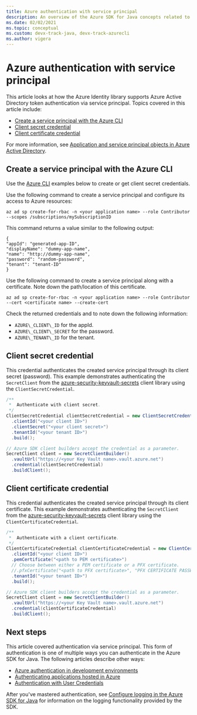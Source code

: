 ```yaml
---
title: Azure authentication with service principal
description: An overview of the Azure SDK for Java concepts related to authenticating applications via service principal
ms.date: 02/02/2021
ms.topic: conceptual
ms.custom: devx-track-java, devx-track-azurecli
ms.author: vigera
---
```


# Azure authentication with service principal

This article looks at how the Azure Identity library supports Azure Active Directory token authentication via service principal. Topics covered in this article include:

* [Create a service principal with the Azure CLI](#create-a-service-principal-with-the-azure-cli)
* [Client secret credential](#client-secret-credential)
* [Client certificate credential](#client-certificate-credential)

For more information, see [Application and service principal objects in Azure Active Directory](/azure/active-directory/develop/app-objects-and-service-principals).

## Create a service principal with the Azure CLI

Use the [Azure CLI][azure_cli] examples below to create or get client secret credentials.

Use the following command to create a service principal and configure its access to Azure resources:

```azurecli
az ad sp create-for-rbac -n <your application name> --role Contributor --scopes /subscriptions/mySubscriptionID
```

This command returns a value similar to the following output:

```output
{
"appId": "generated-app-ID",
"displayName": "dummy-app-name",
"name": "http://dummy-app-name",
"password": "random-password",
"tenant": "tenant-ID"
}
```

Use the following command to create a service principal along with a certificate. Note down the path/location of this certificate.

```azurecli
az ad sp create-for-rbac -n <your application name> --role Contributor --cert <certificate name> --create-cert
```

Check the returned credentials and to note down the following information:

* `AZURE\_CLIENT\_ID` for the appId.
* `AZURE\_CLIENT\_SECRET` for the password.
* `AZURE\_TENANT\_ID` for the tenant.

## Client secret credential

This credential authenticates the created service principal through its client secret (password). This example demonstrates authenticating the `SecretClient` from the [azure-security-keyvault-secrets][secrets_client_library] client library using the `ClientSecretCredential`.

```java
/**
 *  Authenticate with client secret.
 */
ClientSecretCredential clientSecretCredential = new ClientSecretCredentialBuilder()
  .clientId("<your client ID>")
  .clientSecret("<your client secret>")
  .tenantId("<your tenant ID>")
  .build();

// Azure SDK client builders accept the credential as a parameter.
SecretClient client = new SecretClientBuilder()
  .vaultUrl("https://<your Key Vault name>.vault.azure.net")
  .credential(clientSecretCredential)
  .buildClient();
```

## Client certificate credential

This credential authenticates the created service principal through its client certificate. This example demonstrates authenticating the `SecretClient` from the [azure-security-keyvault-secrets][secrets_client_library] client library using the `ClientCertificateCredential`.

```java
/**
 *  Authenticate with a client certificate.
 */
ClientCertificateCredential clientCertificateCredential = new ClientCertificateCredentialBuilder()
  .clientId("<your client ID>")
  .pemCertificate("<path to PEM certificate>")
  // Choose between either a PEM certificate or a PFX certificate.
  //.pfxCertificate("<path to PFX certificate>", "PFX CERTIFICATE PASSWORD")
  .tenantId("<your tenant ID>")
  .build();

// Azure SDK client builders accept the credential as a parameter.
SecretClient client = new SecretClientBuilder()
  .vaultUrl("https://<your Key Vault name>.vault.azure.net")
  .credential(clientCertificateCredential)
  .buildClient();
```

## Next steps

This article covered authentication via service principal. This form of authentication is one of multiple ways you can authenticate in the Azure SDK for Java. The following articles describe other ways:

* [Azure authentication in development environments](identity-dev-env-auth.md)
* [Authenticating applications hosted in Azure](identity-azure-hosted-auth.md)
* [Authentication with User Credentials](identity-user-auth.md)

After you've mastered authentication, see [Configure logging in the Azure SDK for Java](logging-overview.md) for information on the logging functionality provided by the SDK.

<!-- LINKS -->
[azure_cli]: /cli/azure
[secrets_client_library]: https://github.com/Azure/azure-sdk-for-java/tree/master/sdk/keyvault/azure-security-keyvault-secrets
